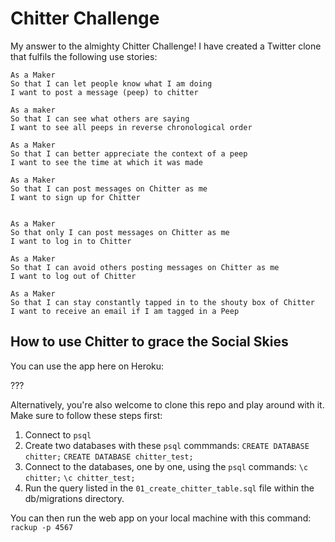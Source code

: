 # Chitter Challenge #

My answer to the almighty Chitter Challenge! I have created a Twitter clone that fulfils the following use stories:

```
As a Maker
So that I can let people know what I am doing  
I want to post a message (peep) to chitter

As a maker
So that I can see what others are saying  
I want to see all peeps in reverse chronological order

As a Maker
So that I can better appreciate the context of a peep
I want to see the time at which it was made

As a Maker
So that I can post messages on Chitter as me
I want to sign up for Chitter


As a Maker
So that only I can post messages on Chitter as me
I want to log in to Chitter

As a Maker
So that I can avoid others posting messages on Chitter as me
I want to log out of Chitter

As a Maker
So that I can stay constantly tapped in to the shouty box of Chitter
I want to receive an email if I am tagged in a Peep
```
## How to use Chitter to grace the Social Skies ##

You can use the app here on Heroku:

???

Alternatively, you're also welcome to clone this repo and play around with it. Make sure to follow these steps first:

1. Connect to ```psql```
2. Create two databases with these ```psql``` commmands:
  ```CREATE DATABASE chitter;```
  ```CREATE DATABASE chitter_test;```
3. Connect to the databases, one by one, using the ```psql``` commands:
  ```\c chitter;```
  ```\c chitter_test;```
4. Run the query listed in the ```01_create_chitter_table.sql``` file within the db/migrations directory.

You can then run the web app on your local machine with this command:
```rackup -p 4567```
